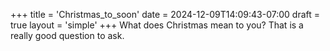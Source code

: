 +++
title = 'Christmas_to_soon'
date = 2024-12-09T14:09:43-07:00
draft = true
layout = 'simple'
+++
What does Christmas mean to you? That is a really good question to ask. 